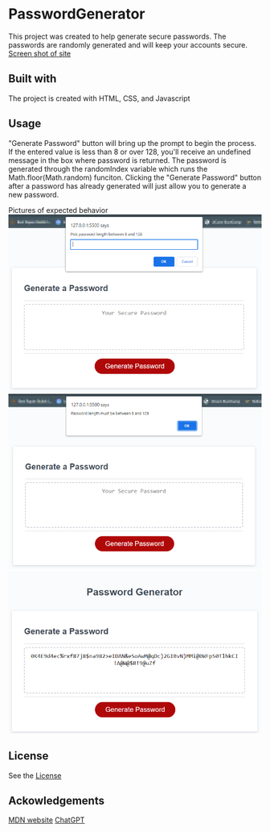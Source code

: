 # PasswordGenerator

This project was created to help generate secure passwords. The passwords are randomly generated and will keep your accounts secure.
[Screen shot of site](./Assets/Password%20Generator.png)

## Built with
The project is created with HTML, CSS, and Javascript

## Usage
"Generate Password" button will bring up the prompt to begin the process.
If the entered value is less than 8 or over 128, you'll receive an undefined message in the box where password is returned.
The password is generated through the randomIndex variable which runs the Math.floor(Math.random) funciton.
Clicking the "Generate Password" button after a password has already generated will just allow you to generate a new password.

Pictures of expected behavior
![Prompt](./Assets/Password%20Generator%20Prompt.png)
![Incorrect Prompt](./Assets/Password%20Generator%20Prompt%20inc.png)
![Final result](./Assets/Password%20Generated.png)

## License
See the [License](./LICENSE)

## Ackowledgements
[MDN website](https://developer.mozilla.org/en-US/)
[ChatGPT](https://chat.openai.com/)